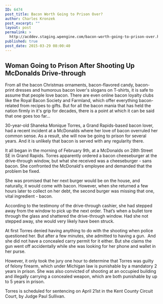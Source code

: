 ```yaml
---
ID: 6474
post_title: Bacon Worth Going to Prison Over?
author: Charles Kronzek
post_excerpt: ""
layout: post
permalink: >
  http://acddev.staging.wpengine.com/bacon-worth-going-to-prison-over.html
published: true
post_date: 2015-03-29 08:00:40
---
```

<h2>Woman Going to Prison After Shooting Up McDonalds Drive-through</h2>
From all the bacon Christmas ornaments, bacon-flavored candy, bacon-print dresses and humorous bacon lover's slogans on T-shirts, it is safe to assume that people love bacon. There are even online bacon loyalty clubs like the Royal Bacon Society and Farmland, which offer everything bacon-related from recipes to gifts. But for all the bacon mania that has held the nation firmly in it's grip for decades, there is a point at which it can be said that one goes too far…

30-year-old Shaneka Monique Torres, a Grand Rapids-based bacon lover, had a recent incident at a McDonalds where her love of bacon overruled her common sense. As a result, she will now be going to prison for several years. And it is unlikely that bacon is served with any regularity there.<!--more-->

It all began in the morning of February 9th, at a McDonalds on 28th Street SE in Grand Rapids. Torres apparently ordered a bacon cheeseburger at the drive-through window, but what she received was a cheeseburger - sans bacon. She confronted the McDonald's employee and demanded that the problem be fixed.

She was promised that her next burger would be on the house, and naturally, it would come with bacon. However, when she returned a few hours later to collect on her debt, the second burger was missing that one, vital ingredient - bacon.

According to the testimony of the drive-through cashier, she had stepped away from the window to pick up the next order. That’s when a bullet tore through the glass and shattered the drive-through window. Had she not stepped away, she would very likely have been struck.

At first Torres denied having anything to do with the shooting when police questioned her. But after a few minutes, she admitted to having a gun.  And she did not have a concealed carry permit for it either. But she claims the gun went off accidentally while she was looking for her phone and wallet in her purse.

However, it only took the jury one hour to determine that Torres was guilty of felony firearm, which under Michigan law is punishable by a mandatory 2 years in prison. She was also convicted of shooting at an occupied building and illegally carrying a concealed weapon, which are both punishable by up to 5 years in prison.

Torres is scheduled for sentencing on April 21st in the Kent County Circuit Court, by Judge Paul Sullivan.